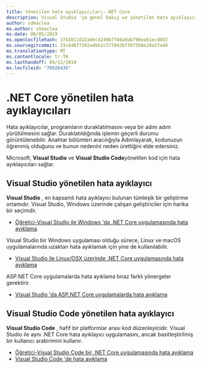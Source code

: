 ```yaml
---
title: Yönetilen hata ayıklayıcıları-.NET Core
description: Visual Studio 'ya genel bakış ve yönetilen hata ayıklayıcıları Visual Studio Code.
author: sdmaclea
ms.author: stmaclea
ms.date: 08/05/2019
ms.openlocfilehash: 3741011d22ab6c4240b7f88a9ab790ea61ecd0d2
ms.sourcegitcommit: 33c8d6f7342a4bb2c577842b7f075b0e20a2fa40
ms.translationtype: MT
ms.contentlocale: tr-TR
ms.lasthandoff: 09/12/2019
ms.locfileid: "70926436"
---
```

# <a name="net-core-managed-debuggers"></a>.NET Core yönetilen hata ayıklayıcıları

Hata ayıklayıcılar, programların duraklatılmasını veya bir adım adım yürütülmesini sağlar. Duraklatıldığında işlemin geçerli durumu görüntülenebilir. Anahtar bölümleri aracılığıyla Adımlayarak, kodunuzun öğrenmiş olduğunu ve bunun nedenini neden ürettiğini elde edersiniz.

Microsoft, **Visual Studio** ve **Visual Studio Code**yönetilen kod için hata ayıklayıcıları sağlar.

## <a name="visual-studio-managed-debugger"></a>Visual Studio yönetilen hata ayıklayıcı

**Visual Studio** , en kapsamlı hata ayıklayıcı bulunan tümleşik bir geliştirme ortamıdır. Visual Studio, Windows üzerinde çalışan geliştiriciler için harika bir seçimdir.

- [Öğretici-Visual Studio ile Windows 'da .NET Core uygulamasında hata ayıklama](../tutorials/debugging-with-visual-studio.md)

Visual Studio bir Windows uygulaması olduğu sürece, Linux ve macOS uygulamalarında uzaktan hata ayıklamak için yine de kullanılabilir.

- [Visual Studio ile Linux/OSX üzerinde .NET Core uygulamasında hata ayıklama](https://github.com/Microsoft/MIEngine/wiki/Offroad-Debugging-of-.NET-Core-on-Linux---OSX-from-Visual-Studio)

 ASP.NET Core uygulamalarda hata ayıklama biraz farklı yönergeler gerektirir.

- [Visual Studio 'da ASP.NET Core uygulamalarda hata ayıklama](/visualstudio/debugger/how-to-enable-debugging-for-aspnet-applications#debug-aspnet-core-apps)

## <a name="visual-studio-code-managed-debugger"></a>Visual Studio Code yönetilen hata ayıklayıcı

**Visual Studio Code** , hafif bir platformlar arası kod düzenleyicidir. Visual Studio ile aynı .NET Core hata ayıklayıcı uygulamasını, ancak basitleştirilmiş bir kullanıcı arabirimini kullanır.

- [Öğretici-Visual Studio Code bir .NET Core uygulamasında hata ayıklama](../tutorials/with-visual-studio-code.md#debug)
- [Visual Studio Code 'de hata ayıklama](https://code.visualstudio.com/docs/editor/debugging)
